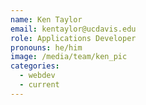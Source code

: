 ```yaml
---
name: Ken Taylor
email: kentaylor@ucdavis.edu
role: Applications Developer
pronouns: he/him
image: /media/team/ken_pic
categories:
  - webdev
  - current
---
```

